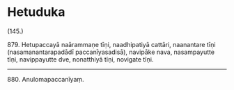 # Hetuduka

(145.)

879\. Hetupaccayā naārammaṇe tīṇi, naadhipatiyā cattāri, naanantare tīṇi (nasamanantarapadādī paccanīyasadisā), navipāke nava, nasampayutte tīṇi, navippayutte dve, nonatthiyā tīṇi, novigate tīṇi.

---

880\. Anulomapaccanīyaṃ.
